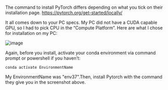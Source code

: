 The command to install PyTorch differs depending on what you tick on their installation page. https://pytorch.org/get-started/locally/

It all comes down to your PC specs. My PC did not have a CUDA capable GPU, so I had to pick CPU in the “Compute Platform”. Here are what I chose for installation on my PC:

![image](https://user-images.githubusercontent.com/60516143/130527337-714ad5a0-0956-4f49-97f0-fd658560a1e0.png)

Again, before you install, activate your conda environment via command prompt or powershell if you haven’t: 

    conda activate EnvironmentName
    
My EnvironmentName was "env37".Then, install Pytorch with the command they give you in the screenshot above.
